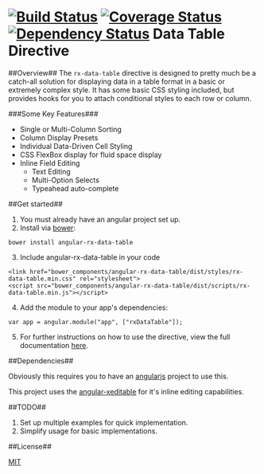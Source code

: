 [![Build Status](https://api.travis-ci.org/nickburns2006/rxDataTable.png)](https://travis-ci.org/nickburns2006/rxDataTable)
[![Coverage Status](https://coveralls.io/repos/nickburns2006/rxDataTable/badge.png?branch=master)](https://coveralls.io/r/nickburns2006/rxDataTable?branch=master)
[![Dependency Status](https://david-dm.org/nickburns2006/rxDataTable.png)](https://david-dm.org/nickburns2006/rxDataTable.png)
Data Table Directive
==========================
 
##Overview##
The `rx-data-table` directive is designed to pretty much be a catch-all
solution for displaying data in a table format in a basic or extremely
complex style. It has some basic CSS styling included, but provides hooks
for you to attach conditional styles to each row or column.
   
###Some Key Features###
- Single or Multi-Column Sorting
- Column Display Presets
- Individual Data-Driven Cell Styling
- CSS FlexBox display for fluid space display
- Inline Field Editing
    - Text Editing
    - Multi-Option Selects
    - Typeahead auto-complete

##Get started##

1. You must already have an angular project set up.
2. Install via [bower](http://bower.io):
```
bower install angular-rx-data-table
```
3. Include angular-rx-data-table in your code
```
<link href="bower_components/angular-rx-data-table/dist/styles/rx-data-table.min.css" rel="stylesheet">
<script src="bower_components/angular-rx-data-table/dist/scripts/rx-data-table.min.js"></script>
```
4. Add the module to your app's dependencies:
```
var app = angular.module("app", ["rxDataTable"]);
```
5. For further instructions on how to use the directive, view the full
   documentation [here](http://nickburns2006.github.io/rxDataTable).

##Dependencies##

Obviously this requires you to have an [angularjs](http://angularjs.org/)
project to use this.

This project uses the [angular-xeditable](http://vitalets.github.io/angular-xeditable/ "angular-xeditable homepage") for it's inline editing capabilities.

##TODO##
1. Set up multiple examples for quick implementation.
2. Simplify usage for basic implementations.

##License##

[MIT](./LICENSE.md)
